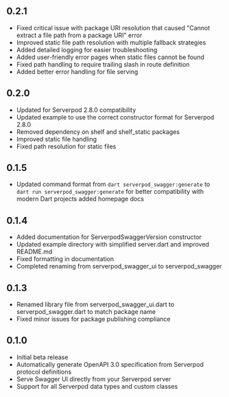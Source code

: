 ## 0.2.1

- Fixed critical issue with package URI resolution that caused "Cannot extract a file path from a package URI" error
- Improved static file path resolution with multiple fallback strategies
- Added detailed logging for easier troubleshooting
- Added user-friendly error pages when static files cannot be found
- Fixed path handling to require trailing slash in route definition
- Added better error handling for file serving

## 0.2.0

- Updated for Serverpod 2.8.0 compatibility
- Updated example to use the correct constructor format for Serverpod 2.8.0
- Removed dependency on shelf and shelf_static packages
- Improved static file handling
- Fixed path resolution for static files

## 0.1.5

- Updated command format from `dart serverpod_swagger:generate` to `dart run serverpod_swagger:generate` for better compatibility with modern Dart projects
added homepage docs

## 0.1.4

- Added documentation for ServerpodSwaggerVersion constructor
- Updated example directory with simplified server.dart and improved README.md
- Fixed formatting in documentation
- Completed renaming from serverpod_swagger_ui to serverpod_swagger

## 0.1.3

- Renamed library file from serverpod_swagger_ui.dart to serverpod_swagger.dart to match package name
- Fixed minor issues for package publishing compliance

## 0.1.0

- Initial beta release
- Automatically generate OpenAPI 3.0 specification from Serverpod protocol definitions
- Serve Swagger UI directly from your Serverpod server
- Support for all Serverpod data types and custom classes
